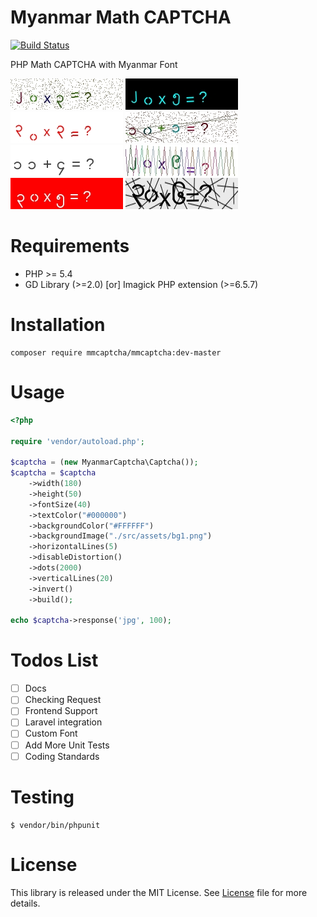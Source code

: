 # Myanmar Math CAPTCHA

[![Build Status](https://travis-ci.org/nayzawoo/mmcaptcha.svg?branch=master)](https://travis-ci.org/nayzawoo/mmcaptcha)

PHP Math CAPTCHA with Myanmar Font

![Example](examples/1.jpg)
![Example](examples/2.jpg)
![Example](examples/3.jpg)
![Example](examples/4.jpg)
![Example](examples/5.jpg)
![Example](examples/6.jpg)
![Example](examples/7.jpg)
![Example](examples/8.jpg)

# Requirements

- PHP >= 5.4
- GD Library (>=2.0) [or] Imagick PHP extension (>=6.5.7)

# Installation
	
	composer require mmcaptcha/mmcaptcha:dev-master

# Usage

```php
<?php

require 'vendor/autoload.php';

$captcha = (new MyanmarCaptcha\Captcha());
$captcha = $captcha
    ->width(180)
    ->height(50)
    ->fontSize(40)
    ->textColor("#000000")
    ->backgroundColor("#FFFFFF")
    ->backgroundImage("./src/assets/bg1.png")
    ->horizontalLines(5)
    ->disableDistortion()
    ->dots(2000)
    ->verticalLines(20)
    ->invert()
    ->build();

echo $captcha->response('jpg', 100);
```
# Todos List

- [ ] Docs
- [ ] Checking Request
- [ ] Frontend Support
- [ ] Laravel integration
- [ ] Custom Font
- [ ] Add More Unit Tests
- [ ] Coding Standards

# Testing

	$ vendor/bin/phpunit

# License

This library is released under the MIT License. See [License](LICENSE) file for more details.
